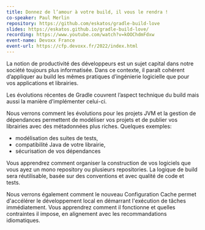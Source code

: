 ```yaml
---
title: Donnez de l’amour à votre build, il vous le rendra !
co-speaker: Paul Merlin
repository: https://github.com/eskatos/gradle-build-love
slides: https://eskatos.github.io/gradle-build-love/
recording: https://www.youtube.com/watch?v=kOOChdmFdxw
event-name: Devoxx France
event-url: https://cfp.devoxx.fr/2022/index.html
---
```


La notion de productivité des développeurs est un sujet capital dans notre société toujours plus informatisée.
Dans ce contexte, il paraît cohérent d’appliquer au build les mêmes pratiques d’ingénierie logicielle que pour vos applications et librairies.

Les évolutions récentes de Gradle couvrent l’aspect technique du build mais aussi la manière d’implémenter celui-ci.

Nous verrons comment les évolutions pour les projets JVM et la gestion de dépendances permettent de modéliser vos projets et de publier vos librairies avec des métadonnées plus riches.
Quelques exemples:

* modélisation des suites de tests,
* compatibilité Java de votre librairie,
* sécurisation de vos dépendances

Vous apprendrez comment organiser la construction de vos logiciels que vous ayez un mono repository ou plusieurs repositories.
La logique de build sera réutilisable, basée sur des conventions et avec qualité de code et tests.

Nous verrons également comment le nouveau Configuration Cache permet d'accélérer le développement local en démarrant l'exécution de tâches immédiatement.
Vous apprendrez comment il fonctionne et quelles contraintes il impose, en alignement avec les recommandations idiomatiques.
